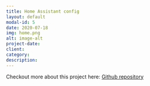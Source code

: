 ```yaml
---
title: Home Assistant config
layout: default
modal-id: 5
date: 2020-07-18
img: home.png
alt: image-alt
project-date: 
client: 
category:
description:
---
```



Checkout more about this project here: [Github repository](https://github.com/kamiljaneczek/Implementation-Review)



